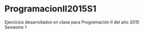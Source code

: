 # ProgramacionII2015S1
Ejercicios desarrollados en clase para Programación II del año 2015 Semestre 1
